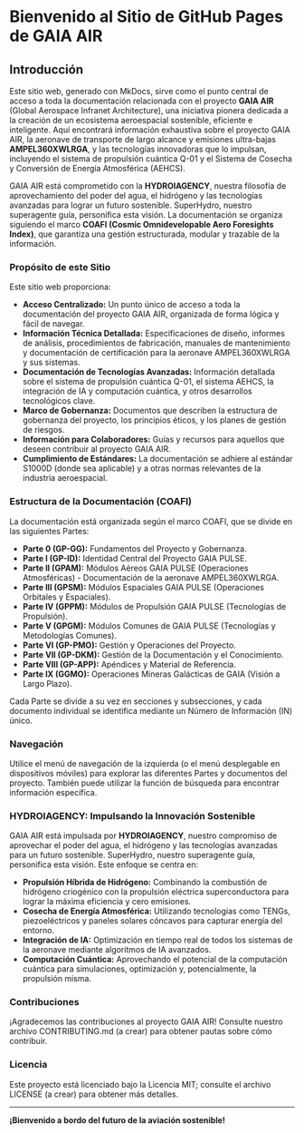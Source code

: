 # Bienvenido al Sitio de GitHub Pages de GAIA AIR

## Introducción

Este sitio web, generado con MkDocs, sirve como el punto central de acceso a toda la documentación relacionada con el proyecto **GAIA AIR** (Global Aerospace Infranet Architecture), una iniciativa pionera dedicada a la creación de un ecosistema aeroespacial sostenible, eficiente e inteligente. Aquí encontrará información exhaustiva sobre el proyecto GAIA AIR, la aeronave de transporte de largo alcance y emisiones ultra-bajas **AMPEL360XWLRGA**, y las tecnologías innovadoras que lo impulsan, incluyendo el sistema de propulsión cuántica Q-01 y el Sistema de Cosecha y Conversión de Energía Atmosférica (AEHCS).

GAIA AIR está comprometido con la **HYDROIAGENCY**, nuestra filosofía de aprovechamiento del poder del agua, el hidrógeno y las tecnologías avanzadas para lograr un futuro sostenible. SuperHydro, nuestro superagente guía, personifica esta visión. La documentación se organiza siguiendo el marco **COAFI (Cosmic Omnidevelopable Aero Foresights Index)**, que garantiza una gestión estructurada, modular y trazable de la información.

### Propósito de este Sitio

Este sitio web proporciona:

* **Acceso Centralizado:** Un punto único de acceso a toda la documentación del proyecto GAIA AIR, organizada de forma lógica y fácil de navegar.
* **Información Técnica Detallada:** Especificaciones de diseño, informes de análisis, procedimientos de fabricación, manuales de mantenimiento y documentación de certificación para la aeronave AMPEL360XWLRGA y sus sistemas.
* **Documentación de Tecnologías Avanzadas:** Información detallada sobre el sistema de propulsión cuántica Q-01, el sistema AEHCS, la integración de IA y computación cuántica, y otros desarrollos tecnológicos clave.
* **Marco de Gobernanza:** Documentos que describen la estructura de gobernanza del proyecto, los principios éticos, y los planes de gestión de riesgos.
* **Información para Colaboradores:** Guías y recursos para aquellos que deseen contribuir al proyecto GAIA AIR.
* **Cumplimiento de Estándares:** La documentación se adhiere al estándar S1000D (donde sea aplicable) y a otras normas relevantes de la industria aeroespacial.

### Estructura de la Documentación (COAFI)

La documentación está organizada según el marco COAFI, que se divide en las siguientes Partes:

* **Parte 0 (GP-GG):** Fundamentos del Proyecto y Gobernanza.
* **Parte I (GP-ID):** Identidad Central del Proyecto GAIA PULSE.
* **Parte II (GPAM):** Módulos Aéreos GAIA PULSE (Operaciones Atmosféricas) - Documentación de la aeronave AMPEL360XWLRGA.
* **Parte III (GPSM):** Módulos Espaciales GAIA PULSE (Operaciones Orbitales y Espaciales).
* **Parte IV (GPPM):** Módulos de Propulsión GAIA PULSE (Tecnologías de Propulsión).
* **Parte V (GPGM):** Módulos Comunes de GAIA PULSE (Tecnologías y Metodologías Comunes).
* **Parte VI (GP-PMO):** Gestión y Operaciones del Proyecto.
* **Parte VII (GP-DKM):** Gestión de la Documentación y el Conocimiento.
* **Parte VIII (GP-APP):** Apéndices y Material de Referencia.
* **Parte IX (GGMO):** Operaciones Mineras Galácticas de GAIA (Visión a Largo Plazo).

Cada Parte se divide a su vez en secciones y subsecciones, y cada documento individual se identifica mediante un Número de Información (IN) único.

### Navegación

Utilice el menú de navegación de la izquierda (o el menú desplegable en dispositivos móviles) para explorar las diferentes Partes y documentos del proyecto. También puede utilizar la función de búsqueda para encontrar información específica.

### HYDROIAGENCY: Impulsando la Innovación Sostenible

GAIA AIR está impulsada por **HYDROIAGENCY**, nuestro compromiso de aprovechar el poder del agua, el hidrógeno y las tecnologías avanzadas para un futuro sostenible. SuperHydro, nuestro superagente guía, personifica esta visión. Este enfoque se centra en:

* **Propulsión Híbrida de Hidrógeno:** Combinando la combustión de hidrógeno criogénico con la propulsión eléctrica superconductora para lograr la máxima eficiencia y cero emisiones.
* **Cosecha de Energía Atmosférica:** Utilizando tecnologías como TENGs, piezoeléctricos y paneles solares cóncavos para capturar energía del entorno.
* **Integración de IA:** Optimización en tiempo real de todos los sistemas de la aeronave mediante algoritmos de IA avanzados.
* **Computación Cuántica:** Aprovechando el potencial de la computación cuántica para simulaciones, optimización y, potencialmente, la propulsión misma.

### Contribuciones

¡Agradecemos las contribuciones al proyecto GAIA AIR! Consulte nuestro archivo CONTRIBUTING.md (a crear) para obtener pautas sobre cómo contribuir.

### Licencia

Este proyecto está licenciado bajo la Licencia MIT; consulte el archivo LICENSE (a crear) para obtener más detalles.

---

**¡Bienvenido a bordo del futuro de la aviación sostenible!**

